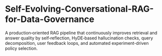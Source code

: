 # Self-Evolving-Conversational-RAG-for-Data-Governance
A production‑oriented RAG pipeline that continuously improves retrieval and answer quality by self‑reflection, HyDE‑based hallucination checks, query decomposition, user feedback loops, and automated experiment-driven policy selection.
